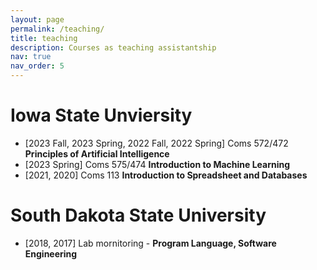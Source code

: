 ```yaml
---
layout: page
permalink: /teaching/
title: teaching
description: Courses as teaching assistantship
nav: true
nav_order: 5
---
```


<!-- For now, this page is assumed to be a static description of your courses. You can convert it to a collection similar to `_projects/` so that you can have a dedicated page for each course.

Organize your courses by years, topics, or universities, however you like! -->

# Iowa State Unviersity
* [2023 Fall, 2023 Spring, 2022 Fall, 2022 Spring] Coms 572/472 **Principles of Artificial Intelligence**
* [2023 Spring] Coms 575/474 **Introduction to Machine Learning**
* [2021, 2020] Coms 113 **Introduction to Spreadsheet and Databases**

# South Dakota State University
* [2018, 2017] Lab mornitoring - **Program Language, Software Engineering**
